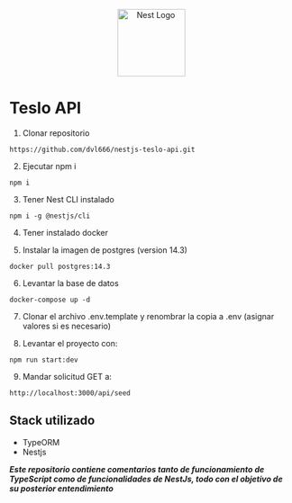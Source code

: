 <p align="center">
  <a href="http://nestjs.com/" target="blank"><img src="https://nestjs.com/img/logo-small.svg" width="120" alt="Nest Logo" /></a>
</p>

# Teslo API

1. Clonar repositorio
```
https://github.com/dvl666/nestjs-teslo-api.git
```

2. Ejecutar npm i
```
npm i
```

3. Tener Nest CLI instalado
```
npm i -g @nestjs/cli
```

4. Tener instalado docker

5. Instalar la imagen de postgres (version 14.3)
```
docker pull postgres:14.3
```

6. Levantar la base de datos
```
docker-compose up -d
```

7. Clonar el archivo .env.template y renombrar la copia a .env (asignar valores si es necesario)

8. Levantar el proyecto con:
```
npm run start:dev
```

9. Mandar solicitud GET a:
```
http://localhost:3000/api/seed
```

## Stack utilizado
* TypeORM
* Nestjs

***Este repositorio contiene comentarios tanto de funcionamiento de TypeScript como de funcionalidades de NestJs, todo con el objetivo de su posterior entendimiento***
